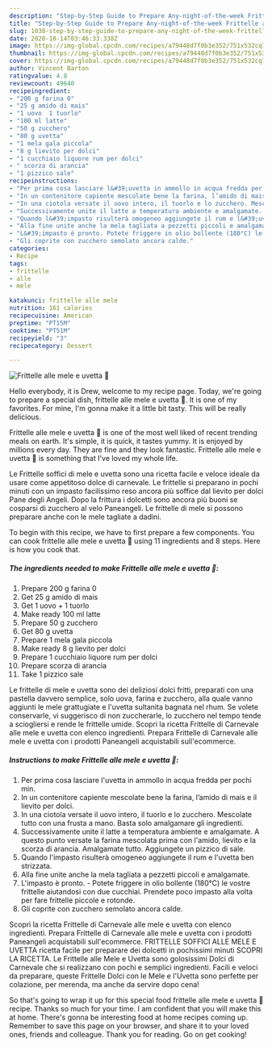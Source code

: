 ```yaml
---
description: "Step-by-Step Guide to Prepare Any-night-of-the-week Frittelle alle mele e uvetta 🎉"
title: "Step-by-Step Guide to Prepare Any-night-of-the-week Frittelle alle mele e uvetta 🎉"
slug: 1038-step-by-step-guide-to-prepare-any-night-of-the-week-frittelle-alle-mele-e-uvetta
date: 2020-10-14T03:46:33.338Z
image: https://img-global.cpcdn.com/recipes/a79448d7f0b3e352/751x532cq70/frittelle-alle-mele-e-uvetta-🎉-recipe-main-photo.jpg
thumbnail: https://img-global.cpcdn.com/recipes/a79448d7f0b3e352/751x532cq70/frittelle-alle-mele-e-uvetta-🎉-recipe-main-photo.jpg
cover: https://img-global.cpcdn.com/recipes/a79448d7f0b3e352/751x532cq70/frittelle-alle-mele-e-uvetta-🎉-recipe-main-photo.jpg
author: Vincent Barton
ratingvalue: 4.8
reviewcount: 49640
recipeingredient:
- "200 g farina 0"
- "25 g amido di mais"
- "1 uovo  1 tuorlo"
- "100 ml latte"
- "50 g zucchero"
- "80 g uvetta"
- "1 mela gala piccola"
- "8 g lievito per dolci"
- "1 cucchiaio liquore rum per dolci"
- " scorza di arancia"
- "1 pizzico sale"
recipeinstructions:
- "Per prima cosa lasciare l&#39;uvetta in ammollo in acqua fredda per pochi min."
- "In un contenitore capiente mescolate bene la farina, l’amido di mais e il lievito per dolci."
- "In una ciotola versate il uovo intero, il tuorlo e lo zucchero. Mescolate tutto con una frusta a mano. Basta solo amalgamare gli ingredienti."
- "Successivamente unite il latte a temperatura ambiente e amalgamate. A questo punto versate la farina mescolata prima con l&#39;amido, lievito e la scorza di arancia. Amalgamate tutto. Aggiungete un pizzico di sale."
- "Quando l&#39;impasto risulterà omogeneo aggiungete il rum e l&#39;uvetta ben strizzata."
- "Alla fine unite anche la mela tagliata a pezzetti piccoli e amalgamate."
- "L&#39;impasto è pronto. Potete friggere in olio bollente (180°C) le vostre frittelle aiutandosi con due cucchiai. Prendete poco impasto alla volta per fare frittelle piccole e rotonde."
- "Gli coprite con zucchero semolato ancora calde."
categories:
- Recipe
tags:
- frittelle
- alle
- mele

katakunci: frittelle alle mele 
nutrition: 161 calories
recipecuisine: American
preptime: "PT15M"
cooktime: "PT51M"
recipeyield: "3"
recipecategory: Dessert

---
```



![Frittelle alle mele e uvetta 🎉](https://img-global.cpcdn.com/recipes/a79448d7f0b3e352/751x532cq70/frittelle-alle-mele-e-uvetta-🎉-recipe-main-photo.jpg)

Hello everybody, it is Drew, welcome to my recipe page. Today, we're going to prepare a special dish, frittelle alle mele e uvetta 🎉. It is one of my favorites. For mine, I'm gonna make it a little bit tasty. This will be really delicious.

Frittelle alle mele e uvetta 🎉 is one of the most well liked of recent trending meals on earth. It's simple, it is quick, it tastes yummy. It is enjoyed by millions every day. They are fine and they look fantastic. Frittelle alle mele e uvetta 🎉 is something that I've loved my whole life.

Le Frittelle soffici di mele e uvetta sono una ricetta facile e veloce ideale da usare come appetitoso dolce di carnevale. Le frittelle si preparano in pochi minuti con un impasto facilissimo reso ancora più soffice dal lievito per dolci Pane degli Angeli. Dopo la frittura i dolcetti sono ancora più buoni se cosparsi di zucchero al velo Paneangeli. Le frittelle di mele si possono preparare anche con le mele tagliate a dadini.


To begin with this recipe, we have to first prepare a few components. You can cook frittelle alle mele e uvetta 🎉 using 11 ingredients and 8 steps. Here is how you cook that.

<!--inarticleads1-->

##### The ingredients needed to make Frittelle alle mele e uvetta 🎉:

1. Prepare 200 g farina 0
1. Get 25 g amido di mais
1. Get 1 uovo + 1 tuorlo
1. Make ready 100 ml latte
1. Prepare 50 g zucchero
1. Get 80 g uvetta
1. Prepare 1 mela gala piccola
1. Make ready 8 g lievito per dolci
1. Prepare 1 cucchiaio liquore rum per dolci
1. Prepare  scorza di arancia
1. Take 1 pizzico sale


Le frittelle di mele e uvetta sono dei deliziosi dolci fritti, preparati con una pastella davvero semplice, solo uova, farina e zucchero, alla quale vanno aggiunti le mele grattugiate e l&#39;uvetta sultanita bagnata nel rhum. Se volete conservarle, vi suggerisco di non zuccherarle, lo zucchero nel tempo tende a sciogliersi e rende le frittelle umide. Scopri la ricetta Frittelle di Carnevale alle mele e uvetta con elenco ingredienti. Prepara Frittelle di Carnevale alle mele e uvetta con i prodotti Paneangeli acquistabili sull&#39;ecommerce. 

<!--inarticleads2-->

##### Instructions to make Frittelle alle mele e uvetta 🎉:

1. Per prima cosa lasciare l&#39;uvetta in ammollo in acqua fredda per pochi min.
1. In un contenitore capiente mescolate bene la farina, l’amido di mais e il lievito per dolci.
1. In una ciotola versate il uovo intero, il tuorlo e lo zucchero. Mescolate tutto con una frusta a mano. Basta solo amalgamare gli ingredienti.
1. Successivamente unite il latte a temperatura ambiente e amalgamate. A questo punto versate la farina mescolata prima con l&#39;amido, lievito e la scorza di arancia. Amalgamate tutto. Aggiungete un pizzico di sale.
1. Quando l&#39;impasto risulterà omogeneo aggiungete il rum e l&#39;uvetta ben strizzata.
1. Alla fine unite anche la mela tagliata a pezzetti piccoli e amalgamate.
1. L&#39;impasto è pronto. - Potete friggere in olio bollente (180°C) le vostre frittelle aiutandosi con due cucchiai. Prendete poco impasto alla volta per fare frittelle piccole e rotonde.
1. Gli coprite con zucchero semolato ancora calde.


Scopri la ricetta Frittelle di Carnevale alle mele e uvetta con elenco ingredienti. Prepara Frittelle di Carnevale alle mele e uvetta con i prodotti Paneangeli acquistabili sull&#39;ecommerce. FRITTELLE SOFFICI ALLE MELE E UVETTA ricetta facile per preparare dei dolcetti in pochissimi minuti SCOPRI LA RICETTA. Le Frittelle alle Mele e Uvetta sono golosissimi Dolci di Carnevale che si realizzano con pochi e semplici ingredienti. Facili e veloci da preparare, queste Frittelle Dolci con le Mele e l&#39;Uvetta sono perfette per colazione, per merenda, ma anche da servire dopo cena! 

So that's going to wrap it up for this special food frittelle alle mele e uvetta 🎉 recipe. Thanks so much for your time. I am confident that you will make this at home. There's gonna be interesting food at home recipes coming up. Remember to save this page on your browser, and share it to your loved ones, friends and colleague. Thank you for reading. Go on get cooking!
